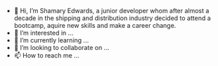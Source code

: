 - 👋 Hi, I’m Shamary Edwards, a junior developer whom after almost a decade in the shipping and distribution industry decided to attend a bootcamp, aquire new skills and make a career change.
- 👀 I’m interested in ...
- 🌱 I’m currently learning ...
- 💞️ I’m looking to collaborate on ...
- 📫 How to reach me ...

<!---
SK-Edwards/SK-Edwards is a ✨ special ✨ repository because its `README.md` (this file) appears on your GitHub profile.
You can click the Preview link to take a look at your changes.
--->
